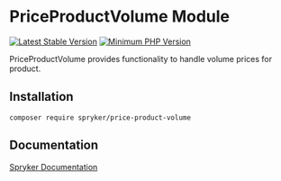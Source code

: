 # PriceProductVolume Module
[![Latest Stable Version](https://poser.pugx.org/spryker/price-product-volume/v/stable.svg)](https://packagist.org/packages/spryker/price-product-volume)
[![Minimum PHP Version](https://img.shields.io/badge/php-%3E%3D%207.3-8892BF.svg)](https://php.net/)

PriceProductVolume provides functionality to handle volume prices for product.

## Installation

```
composer require spryker/price-product-volume
```

## Documentation

[Spryker Documentation](https://academy.spryker.com/developing_with_spryker/module_guide/modules.html)
